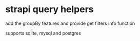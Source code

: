 # strapi query helpers

add the groupBy features and provide get filters info function

supports sqlite, mysql and postgres
